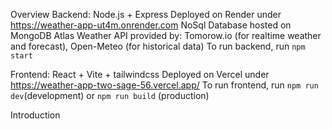 Overview
Backend: Node.js + Express
Deployed on Render under https://weather-app-ut4m.onrender.com
NoSql Database hosted on MongoDB Atlas
Weather API provided by: Tomorow.io (for realtime weather and forecast), Open-Meteo (for historical data)
To run backend, run `npm start`

Frontend: React + Vite + tailwindcss
Deployed on Vercel under https://weather-app-two-sage-56.vercel.app/
To run frontend, run `npm run dev`(development) or `npm run build` (production)

Introduction

